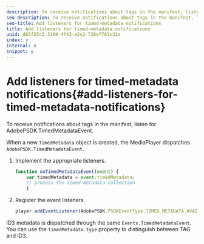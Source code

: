 ```yaml
---
description: To receive notifications about tags in the manifest, listen for AdobePSDK.TimedMetadataEvent.
seo-description: To receive notifications about tags in the manifest, listen for AdobePSDK.TimedMetadataEvent.
seo-title: Add listeners for timed-metadata notifications
title: Add listeners for timed-metadata notifications
uuid: d83f25c3-3100-4f43-a2c2-738ef763c32e
index: y
internal: n
snippet: y
---
```


# Add listeners for timed-metadata notifications{#add-listeners-for-timed-metadata-notifications}

To receive notifications about tags in the manifest, listen for AdobePSDK.TimedMetadataEvent.

When a new `TimedMetadata` object is created, the MediaPlayer dispatches `AdobePSDK.TimedMetadataEvent`. 

1. Implement the appropriate listeners.

   ```js
   function onTimedMetadataEvent(event) { 
       var timedMetadata = event.timedMetadata; 
       // process the timed metadata collection 
       } 
   
   ```

1. Register the event listeners.

   ```js
   player.addEventListener(AdobePSDK.PSDKEventType.TIMED_METADATA_AVAILABLE, onTimedMetadataEvent);
   ```

ID3 metadata is dispatched through the same `Events.TimedMetadataEvent`. You can use the `timedMetadata.type` property to distinguish between TAG and ID3.

